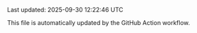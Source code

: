 Last updated: 2025-09-30 12:22:46 UTC

This file is automatically updated by the GitHub Action workflow.
